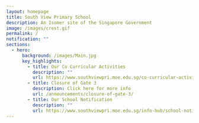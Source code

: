 ```yaml
---
layout: homepage
title: South View Primary School
description: An Isomer site of the Singapore Government
image: /images/crest.gif
permalink: /
notification: ""
sections:
  - hero:
      background: /images/Main.jpg
      key_highlights:
        - title: Our Co Curricular Activities
          description: ""
          url: https://www.southviewpri.moe.edu.sg/co-curricular-activities/
        - title: Closure of Gate 3
          description: Click here for more info
          url: /announcements/closure-of-gate-3/
        - title: Our School Notification
          description: ""
          url: https://www.southviewpri.moe.edu.sg/info-hub/school-notification/
---
```

